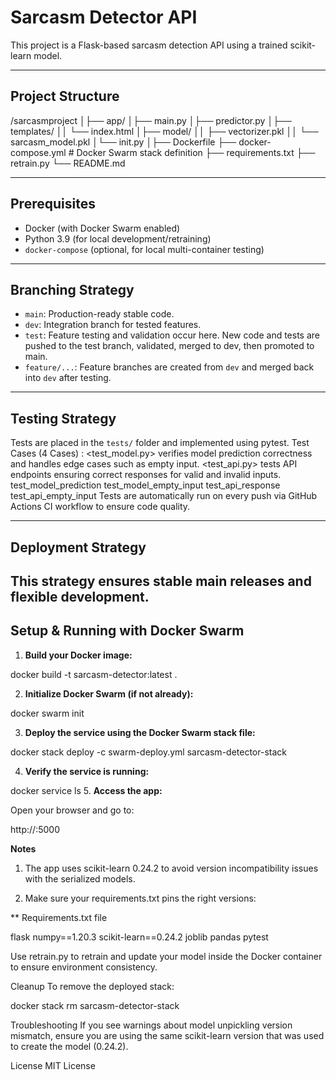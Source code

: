 # Sarcasm Detector API

This project is a Flask-based sarcasm detection API using a trained scikit-learn model.

---

## Project Structure

/sarcasmproject
│├── app/
│├── main.py
│├── predictor.py
│├── templates/
││ └── index.html
│├── model/
││ ├── vectorizer.pkl
││ └── sarcasm_model.pkl
│└── init.py
│├── Dockerfile
├── docker-compose.yml # Docker Swarm stack definition
├── requirements.txt
├── retrain.py
└── README.md

---

## Prerequisites

- Docker (with Docker Swarm enabled)
- Python 3.9 (for local development/retraining)
- `docker-compose` (optional, for local multi-container testing)

---
## Branching Strategy

- `main`: Production-ready stable code.
- `dev`: Integration branch for tested features.
- `test`: Feature testing and validation occur here. New code and tests are pushed to the test branch, validated, merged to dev, then promoted to main.
- `feature/...`: Feature branches are created from `dev` and merged back into `dev` after testing.

---
## Testing Strategy

Tests are placed in the `tests/` folder and implemented using pytest.
Test Cases (4 Cases) :
<test_model.py> verifies model prediction correctness and handles edge cases such as empty input.
<test_api.py> tests API endpoints ensuring correct responses for valid and invalid inputs.
 <Test Conditions:>
test_model_prediction
test_model_empty_input
test_api_response
test_api_empty_input
Tests are automatically run on every push via GitHub Actions CI workflow to ensure code quality.

---
## Deployment Strategy

This strategy ensures stable main releases and flexible development.
--------

## Setup & Running with Docker Swarm

1. **Build your Docker image:**

docker build -t sarcasm-detector:latest .

2. **Initialize Docker Swarm (if not already):**

docker swarm init

3. **Deploy the service using the Docker Swarm stack file:**

docker stack deploy -c swarm-deploy.yml sarcasm-detector-stack

4. **Verify the service is running:**

docker service ls
5. **Access the app:**

Open your browser and go to:

http://<your-host-ip>:5000

**Notes**
1. The app uses scikit-learn 0.24.2 to avoid version incompatibility issues with the serialized models.

2. Make sure your requirements.txt pins the right versions:

** Requirements.txt file

flask
numpy==1.20.3
scikit-learn==0.24.2
joblib
pandas
pytest

Use retrain.py to retrain and update your model inside the Docker container to ensure environment consistency.

Cleanup
To remove the deployed stack:

docker stack rm sarcasm-detector-stack

Troubleshooting
If you see warnings about model unpickling version mismatch, ensure you are using the same scikit-learn version that was used to create the model (0.24.2).

License
MIT License

